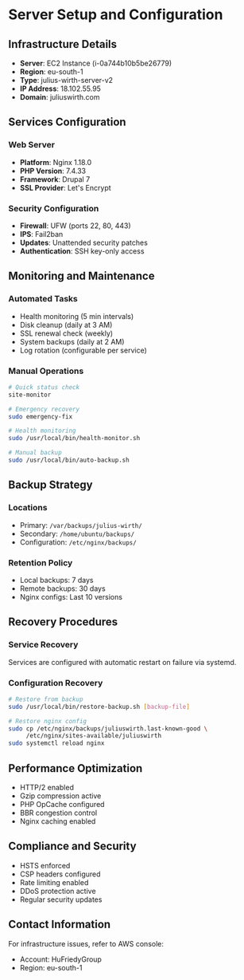 # Server Setup and Configuration

## Infrastructure Details

- **Server**: EC2 Instance (i-0a744b10b5be26779)
- **Region**: eu-south-1
- **Type**: julius-wirth-server-v2
- **IP Address**: 18.102.55.95
- **Domain**: juliuswirth.com

## Services Configuration

### Web Server
- **Platform**: Nginx 1.18.0
- **PHP Version**: 7.4.33
- **Framework**: Drupal 7
- **SSL Provider**: Let's Encrypt

### Security Configuration
- **Firewall**: UFW (ports 22, 80, 443)
- **IPS**: Fail2ban
- **Updates**: Unattended security patches
- **Authentication**: SSH key-only access

## Monitoring and Maintenance

### Automated Tasks
- Health monitoring (5 min intervals)
- Disk cleanup (daily at 3 AM)
- SSL renewal check (weekly)
- System backups (daily at 2 AM)
- Log rotation (configurable per service)

### Manual Operations
```bash
# Quick status check
site-monitor

# Emergency recovery
sudo emergency-fix

# Health monitoring
sudo /usr/local/bin/health-monitor.sh

# Manual backup
sudo /usr/local/bin/auto-backup.sh
```

## Backup Strategy

### Locations
- Primary: `/var/backups/julius-wirth/`
- Secondary: `/home/ubuntu/backups/`
- Configuration: `/etc/nginx/backups/`

### Retention Policy
- Local backups: 7 days
- Remote backups: 30 days
- Nginx configs: Last 10 versions

## Recovery Procedures

### Service Recovery
Services are configured with automatic restart on failure via systemd.

### Configuration Recovery
```bash
# Restore from backup
sudo /usr/local/bin/restore-backup.sh [backup-file]

# Restore nginx config
sudo cp /etc/nginx/backups/juliuswirth.last-known-good \
     /etc/nginx/sites-available/juliuswirth
sudo systemctl reload nginx
```

## Performance Optimization

- HTTP/2 enabled
- Gzip compression active
- PHP OpCache configured
- BBR congestion control
- Nginx caching enabled

## Compliance and Security

- HSTS enforced
- CSP headers configured
- Rate limiting enabled
- DDoS protection active
- Regular security updates

## Contact Information

For infrastructure issues, refer to AWS console:
- Account: HuFriedyGroup
- Region: eu-south-1